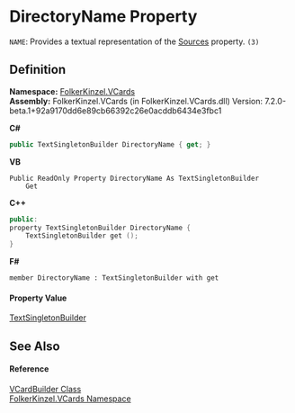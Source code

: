 # DirectoryName Property


`NAME`: Provides a textual representation of the <a href="22f7c2cf-74ed-2e50-9872-177dbbd74f4a.md">Sources</a> property. `(3)`



## Definition
**Namespace:** <a href="67dce261-ab8f-dd0a-4c0c-bc2633c1719e.md">FolkerKinzel.VCards</a>  
**Assembly:** FolkerKinzel.VCards (in FolkerKinzel.VCards.dll) Version: 7.2.0-beta.1+92a9170dd6e89cb66392c26e0acddb6434e3fbc1

**C#**
``` C#
public TextSingletonBuilder DirectoryName { get; }
```
**VB**
``` VB
Public ReadOnly Property DirectoryName As TextSingletonBuilder
	Get
```
**C++**
``` C++
public:
property TextSingletonBuilder DirectoryName {
	TextSingletonBuilder get ();
}
```
**F#**
``` F#
member DirectoryName : TextSingletonBuilder with get
```



#### Property Value
<a href="d32a749a-2d36-a428-62e6-c75745fa8b6d.md">TextSingletonBuilder</a>

## See Also


#### Reference
<a href="4254b25b-c39b-3224-d22e-0072642cabb3.md">VCardBuilder Class</a>  
<a href="67dce261-ab8f-dd0a-4c0c-bc2633c1719e.md">FolkerKinzel.VCards Namespace</a>  
